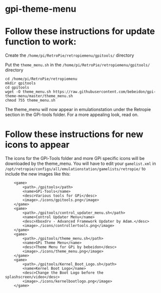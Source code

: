 # gpi-theme-menu

# Follow these instructions for update function to work:

Create the `/home/pi/RetroPie/retropiemenu/gpitools/` directory

Put the `theme_menu.sh` in the `/home/pi/RetroPie/retropiemenu/gpitools/` directory
```
cd /home/pi/RetroPie/retropiemenu
mkdir gpitools
cd gpitools
wget -O theme_menu.sh https://raw.githubusercontent.com/bebeidon/gpi-theme-menu/master/theme_menu.sh
chmod 755 theme_menu.sh
```

The theme_menu will now appear in emulationstation under the Retropie section in the GPi-tools folder.
For a more appealing look, read on.

# Follow these instructions for new icons to appear
The icons for the GPi-Tools folder and more GPi specific icons will be downloaded by the theme_menu.
You will have to edit your `gamelist.xml` in `/opt/retropie/configs/all/emulationstation/gamelists/retropie/` to include the new images like this:
```
    <game>
        <path>./gpitools</path>
        <name>GPi-Tools</name>
        <desc>Various tools for GPi</desc>
        <image>./icons/gpitools.png</image>
    </game>
    <game>
        <path>./gpitools/control_updater_menu.sh</path>
        <name>Control Updater Menu</name>
        <desc>Xboxdrv - Advanced Framework Updater by Adam.</desc>
        <image>./icons/controllertools.png</image>
    </game>
    <game>
        <path>./gpitools/theme_menu.sh</path>
        <name>GPi Theme Menu</name>
        <desc>Theme Menu for GPi by bebeidon</desc>
        <image>./icons/theme_menu.png</image>
    </game>
    <game>
        <path>./gpitools/Kernel_Boot_Logo.sh</path>
        <name>Kernel Boot Logo</name>
        <desc>Change the Boot Logo before the splashscreen/video</desc>
        <image>./icons/kernelbootlogo.png</image>
    </game>
```
